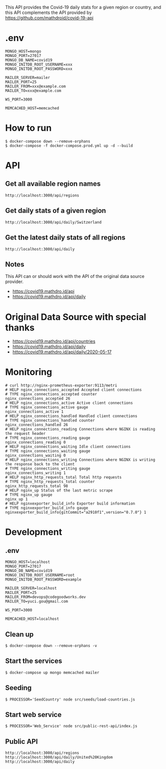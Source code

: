This API provides the Covid-19 daily stats for a given region or country, and this API complements the API provided by https://github.com/mathdroid/covid-19-api

# .env

```
MONGO_HOST=mongo
MONGO_PORT=27017
MONGO_DB_NAME=covid19
MONGO_INITDB_ROOT_USERNAME=xxx
MONGO_INITDB_ROOT_PASSWORD=xxx

MAILER_SERVER=mailer
MAILER_PORT=25
MAILER_FROM=xxx@example.com
MAILER_TO=xxx@example.com

WS_PORT=3000

MEMCACHED_HOST=memcached
```

# How to run

```
$ docker-compose down --remove-orphans
$ docker-compose -f docker-compose.prod.yml up -d --build
```

# API

## Get all available region names

```
http://localhost:3000/api/regions
```

## Get daily stats of a given region

```
http://localhost:3000/api/daily/Switzerland
```

## Get the latest daily stats of all regions

```
http://localhost:3000/api/daily
```

## Notes

This API can or should work with the API of the original data source provider.

- https://covid19.mathdro.id/api
- https://covid19.mathdro.id/api/daily

# Original Data Source with special thanks

- https://covid19.mathdro.id/api/countries
- https://covid19.mathdro.id/api/daily
- https://covid19.mathdro.id/api/daily/2020-05-17

# Monitoring

```
# curl http://nginx-prometheus-exporter:9113/metri
# HELP nginx_connections_accepted Accepted client connections
# TYPE nginx_connections_accepted counter
nginx_connections_accepted 26
# HELP nginx_connections_active Active client connections
# TYPE nginx_connections_active gauge
nginx_connections_active 1
# HELP nginx_connections_handled Handled client connections
# TYPE nginx_connections_handled counter
nginx_connections_handled 26
# HELP nginx_connections_reading Connections where NGINX is reading the request header
# TYPE nginx_connections_reading gauge
nginx_connections_reading 0
# HELP nginx_connections_waiting Idle client connections
# TYPE nginx_connections_waiting gauge
nginx_connections_waiting 0
# HELP nginx_connections_writing Connections where NGINX is writing the response back to the client
# TYPE nginx_connections_writing gauge
nginx_connections_writing 1
# HELP nginx_http_requests_total Total http requests
# TYPE nginx_http_requests_total counter
nginx_http_requests_total 98
# HELP nginx_up Status of the last metric scrape
# TYPE nginx_up gauge
nginx_up 1
# HELP nginxexporter_build_info Exporter build information
# TYPE nginxexporter_build_info gauge
nginxexporter_build_info{gitCommit="a2910f1",version="0.7.0"} 1
```

# Development

## .env

```
MONGO_HOST=localhost
MONGO_PORT=27017
MONGO_DB_NAME=covid19
MONGO_INITDB_ROOT_USERNAME=root
MONGO_INITDB_ROOT_PASSWORD=example

MAILER_SERVER=localhost
MAILER_PORT=25
MAILER_FROM=devops@codegoodworks.dev
MAILER_TO=yuci.gou@gmail.com

WS_PORT=3000

MEMCACHED_HOST=localhost
```

## Clean up

```
$ docker-compose down --remove-orphans -v
```

## Start the services

```
$ docker-compose up mongo memcached mailer
```

## Seeding

```
$ PROCESSOR='SeedCountry' node src/seeds/load-countries.js
```

## Start web service

```
$ PROCESSOR='Web_Service' node src/public-rest-api/index.js
```

## Public API

```
http://localhost:3000/api/regions
http://localhost:3000/api/daily/United%20Kingdom
http://localhost:3000/api/daily
```
